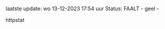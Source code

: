 laatste update: 
wo 13-12-2023 17:54   uur 
Status: FAALT - geel - 
<div class="service Y">httpstat</div>
